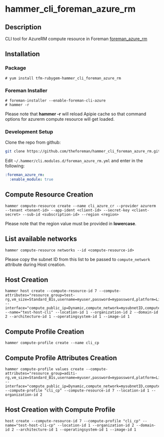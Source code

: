 # hammer_cli_foreman_azure_rm

## Description
CLI tool for AzureRM compute resource in Foreman [foreman_azure_rm](https://github.com/theforeman/foreman_azure_rm)

## Installation

### Package
```
# yum install tfm-rubygem-hammer_cli_foreman_azure_rm
```

### Foreman Installer
```
# foreman-installer --enable-foreman-cli-azure
# hammer -r
```
Please note that **hammer -r** will reload Apipie cache so that command options for azurerm compute resource will get loaded.

### Development Setup

Clone the repo from github:
```bash
git clone https://github.com/theforeman/hammer_cli_foreman_azure_rm.git
```

Edit `~/.hammer/cli.modules.d/foreman_azure_rm.yml` and enter in the following:
```yaml
:foreman_azure_rm:
  :enable_module: true
```

## Compute Resource Creation

```
hammer compute-resource create --name cli_azure_cr --provider azurerm --tenant <tenant-id> --app-ident <client-id> --secret-key <client-secret> --sub-id <subscription-id> --region <region>
```

Please note that the region value must be provided in **lowercase**.

## List available networks
```
hammer compute-resource networks --id <compute-resource-id>
```

Please copy the subnet ID from this list to be passed to `compute_network` attribute during Host creation.

## Host Creation

```
hammer host create --compute-resource-id 7 --compute-attributes="resource_group=test-rg,vm_size=Standard_B1s,username=myuser,password=mypassword,platform=Linux,script_command=date" --interface="compute_public_ip=Dynamic,compute_network=mysubnetID,compute_private_ip=false" --name="test-host-cli" --location-id 1 --organization-id 2 --domain-id 2 --architecture-id 1 --operatingsystem-id 1 --image-id 1
```

## Compute Profile Creation

```
hammer compute-profile create --name cli_cp
```

## Compute Profile Attributes Creation

```
hammer compute-profile values create --compute-attributes="resource_group=aditi-rg,vm_size=Standard_B1s,username=myuser,password=mypassword,platform=Linux" --interface="compute_public_ip=Dynamic,compute_network=mysubnetID,compute_private_ip=false" --compute-profile "cli_cp" --compute-resource-id 7 --location-id 1 --organization-id 2
```

## Host Creation with Compute Profile

```
host create --compute-resource-id 7 --compute-profile "cli_cp" --name="test-host-cli-cp" --location-id 1 --organization-id 2 --domain-id 2 --architecture-id 1 --operatingsystem-id 1 --image-id 1
```
